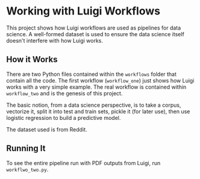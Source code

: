 # Working with Luigi Workflows

This project shows how Luigi workflows are used as pipelines for data science. A well-formed dataset is used to ensure the data science itself doesn't interfere with how Luigi works.

## How it Works

There are two Python files contained within the `workflows` folder that contain all the code. The first workflow (`workflow_one`) just shows how Luigi works with a very simple example. The real workflow is contained within `workflow_two` and is the genesis of this project.

The basic notion, from a data science perspective, is to take a corpus, vectorize it, split it into test and train sets, pickle it (for later use), then use logistic regression to build a predictive model.

The dataset used is from Reddit.

## Running It
To see the entire pipeline run with PDF outputs from Luigi, run `workflwo_two.py`.




